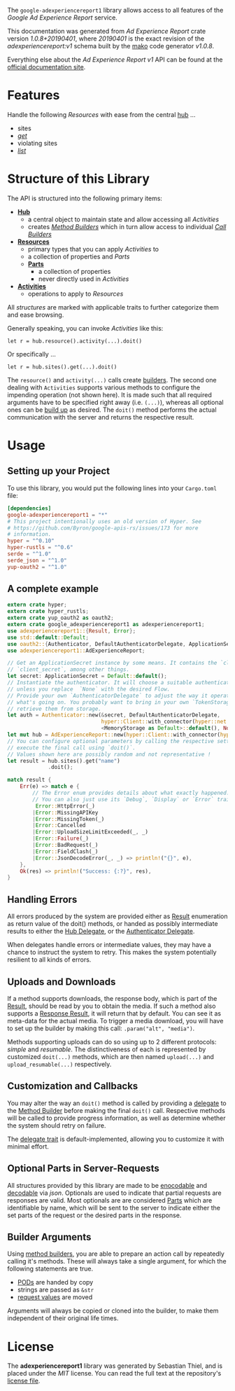 <!---
DO NOT EDIT !
This file was generated automatically from 'src/mako/api/README.md.mako'
DO NOT EDIT !
-->
The `google-adexperiencereport1` library allows access to all features of the *Google Ad Experience Report* service.

This documentation was generated from *Ad Experience Report* crate version *1.0.8+20190401*, where *20190401* is the exact revision of the *adexperiencereport:v1* schema built by the [mako](http://www.makotemplates.org/) code generator *v1.0.8*.

Everything else about the *Ad Experience Report* *v1* API can be found at the
[official documentation site](https://developers.google.com/ad-experience-report/).
# Features

Handle the following *Resources* with ease from the central [hub](https://docs.rs/google-adexperiencereport1/1.0.8+20190401/google_adexperiencereport1/struct.AdExperienceReport.html) ... 

* sites
 * [*get*](https://docs.rs/google-adexperiencereport1/1.0.8+20190401/google_adexperiencereport1/struct.SiteGetCall.html)
* violating sites
 * [*list*](https://docs.rs/google-adexperiencereport1/1.0.8+20190401/google_adexperiencereport1/struct.ViolatingSiteListCall.html)




# Structure of this Library

The API is structured into the following primary items:

* **[Hub](https://docs.rs/google-adexperiencereport1/1.0.8+20190401/google_adexperiencereport1/struct.AdExperienceReport.html)**
    * a central object to maintain state and allow accessing all *Activities*
    * creates [*Method Builders*](https://docs.rs/google-adexperiencereport1/1.0.8+20190401/google_adexperiencereport1/trait.MethodsBuilder.html) which in turn
      allow access to individual [*Call Builders*](https://docs.rs/google-adexperiencereport1/1.0.8+20190401/google_adexperiencereport1/trait.CallBuilder.html)
* **[Resources](https://docs.rs/google-adexperiencereport1/1.0.8+20190401/google_adexperiencereport1/trait.Resource.html)**
    * primary types that you can apply *Activities* to
    * a collection of properties and *Parts*
    * **[Parts](https://docs.rs/google-adexperiencereport1/1.0.8+20190401/google_adexperiencereport1/trait.Part.html)**
        * a collection of properties
        * never directly used in *Activities*
* **[Activities](https://docs.rs/google-adexperiencereport1/1.0.8+20190401/google_adexperiencereport1/trait.CallBuilder.html)**
    * operations to apply to *Resources*

All *structures* are marked with applicable traits to further categorize them and ease browsing.

Generally speaking, you can invoke *Activities* like this:

```Rust,ignore
let r = hub.resource().activity(...).doit()
```

Or specifically ...

```ignore
let r = hub.sites().get(...).doit()
```

The `resource()` and `activity(...)` calls create [builders][builder-pattern]. The second one dealing with `Activities` 
supports various methods to configure the impending operation (not shown here). It is made such that all required arguments have to be 
specified right away (i.e. `(...)`), whereas all optional ones can be [build up][builder-pattern] as desired.
The `doit()` method performs the actual communication with the server and returns the respective result.

# Usage

## Setting up your Project

To use this library, you would put the following lines into your `Cargo.toml` file:

```toml
[dependencies]
google-adexperiencereport1 = "*"
# This project intentionally uses an old version of Hyper. See
# https://github.com/Byron/google-apis-rs/issues/173 for more
# information.
hyper = "^0.10"
hyper-rustls = "^0.6"
serde = "^1.0"
serde_json = "^1.0"
yup-oauth2 = "^1.0"
```

## A complete example

```Rust
extern crate hyper;
extern crate hyper_rustls;
extern crate yup_oauth2 as oauth2;
extern crate google_adexperiencereport1 as adexperiencereport1;
use adexperiencereport1::{Result, Error};
use std::default::Default;
use oauth2::{Authenticator, DefaultAuthenticatorDelegate, ApplicationSecret, MemoryStorage};
use adexperiencereport1::AdExperienceReport;

// Get an ApplicationSecret instance by some means. It contains the `client_id` and 
// `client_secret`, among other things.
let secret: ApplicationSecret = Default::default();
// Instantiate the authenticator. It will choose a suitable authentication flow for you, 
// unless you replace  `None` with the desired Flow.
// Provide your own `AuthenticatorDelegate` to adjust the way it operates and get feedback about 
// what's going on. You probably want to bring in your own `TokenStorage` to persist tokens and
// retrieve them from storage.
let auth = Authenticator::new(&secret, DefaultAuthenticatorDelegate,
                              hyper::Client::with_connector(hyper::net::HttpsConnector::new(hyper_rustls::TlsClient::new())),
                              <MemoryStorage as Default>::default(), None);
let mut hub = AdExperienceReport::new(hyper::Client::with_connector(hyper::net::HttpsConnector::new(hyper_rustls::TlsClient::new())), auth);
// You can configure optional parameters by calling the respective setters at will, and
// execute the final call using `doit()`.
// Values shown here are possibly random and not representative !
let result = hub.sites().get("name")
             .doit();

match result {
    Err(e) => match e {
        // The Error enum provides details about what exactly happened.
        // You can also just use its `Debug`, `Display` or `Error` traits
         Error::HttpError(_)
        |Error::MissingAPIKey
        |Error::MissingToken(_)
        |Error::Cancelled
        |Error::UploadSizeLimitExceeded(_, _)
        |Error::Failure(_)
        |Error::BadRequest(_)
        |Error::FieldClash(_)
        |Error::JsonDecodeError(_, _) => println!("{}", e),
    },
    Ok(res) => println!("Success: {:?}", res),
}

```
## Handling Errors

All errors produced by the system are provided either as [Result](https://docs.rs/google-adexperiencereport1/1.0.8+20190401/google_adexperiencereport1/enum.Result.html) enumeration as return value of 
the doit() methods, or handed as possibly intermediate results to either the 
[Hub Delegate](https://docs.rs/google-adexperiencereport1/1.0.8+20190401/google_adexperiencereport1/trait.Delegate.html), or the [Authenticator Delegate](https://docs.rs/yup-oauth2/*/yup_oauth2/trait.AuthenticatorDelegate.html).

When delegates handle errors or intermediate values, they may have a chance to instruct the system to retry. This 
makes the system potentially resilient to all kinds of errors.

## Uploads and Downloads
If a method supports downloads, the response body, which is part of the [Result](https://docs.rs/google-adexperiencereport1/1.0.8+20190401/google_adexperiencereport1/enum.Result.html), should be
read by you to obtain the media.
If such a method also supports a [Response Result](https://docs.rs/google-adexperiencereport1/1.0.8+20190401/google_adexperiencereport1/trait.ResponseResult.html), it will return that by default.
You can see it as meta-data for the actual media. To trigger a media download, you will have to set up the builder by making
this call: `.param("alt", "media")`.

Methods supporting uploads can do so using up to 2 different protocols: 
*simple* and *resumable*. The distinctiveness of each is represented by customized 
`doit(...)` methods, which are then named `upload(...)` and `upload_resumable(...)` respectively.

## Customization and Callbacks

You may alter the way an `doit()` method is called by providing a [delegate](https://docs.rs/google-adexperiencereport1/1.0.8+20190401/google_adexperiencereport1/trait.Delegate.html) to the 
[Method Builder](https://docs.rs/google-adexperiencereport1/1.0.8+20190401/google_adexperiencereport1/trait.CallBuilder.html) before making the final `doit()` call. 
Respective methods will be called to provide progress information, as well as determine whether the system should 
retry on failure.

The [delegate trait](https://docs.rs/google-adexperiencereport1/1.0.8+20190401/google_adexperiencereport1/trait.Delegate.html) is default-implemented, allowing you to customize it with minimal effort.

## Optional Parts in Server-Requests

All structures provided by this library are made to be [enocodable](https://docs.rs/google-adexperiencereport1/1.0.8+20190401/google_adexperiencereport1/trait.RequestValue.html) and 
[decodable](https://docs.rs/google-adexperiencereport1/1.0.8+20190401/google_adexperiencereport1/trait.ResponseResult.html) via *json*. Optionals are used to indicate that partial requests are responses 
are valid.
Most optionals are are considered [Parts](https://docs.rs/google-adexperiencereport1/1.0.8+20190401/google_adexperiencereport1/trait.Part.html) which are identifiable by name, which will be sent to 
the server to indicate either the set parts of the request or the desired parts in the response.

## Builder Arguments

Using [method builders](https://docs.rs/google-adexperiencereport1/1.0.8+20190401/google_adexperiencereport1/trait.CallBuilder.html), you are able to prepare an action call by repeatedly calling it's methods.
These will always take a single argument, for which the following statements are true.

* [PODs][wiki-pod] are handed by copy
* strings are passed as `&str`
* [request values](https://docs.rs/google-adexperiencereport1/1.0.8+20190401/google_adexperiencereport1/trait.RequestValue.html) are moved

Arguments will always be copied or cloned into the builder, to make them independent of their original life times.

[wiki-pod]: http://en.wikipedia.org/wiki/Plain_old_data_structure
[builder-pattern]: http://en.wikipedia.org/wiki/Builder_pattern
[google-go-api]: https://github.com/google/google-api-go-client

# License
The **adexperiencereport1** library was generated by Sebastian Thiel, and is placed 
under the *MIT* license.
You can read the full text at the repository's [license file][repo-license].

[repo-license]: https://github.com/Byron/google-apis-rsblob/master/LICENSE.md
